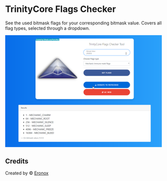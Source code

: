 # TrinityCore Flags Checker
See the used bitmask flags for your corresponding bitmask value. Covers all flag types, selected through a dropdown. 

![Screenshot](/screenshot.png?raw=true "Screenshot of the application in production")

## Credits
Created by © [Eronox](https://github.com/eronox) 
 
